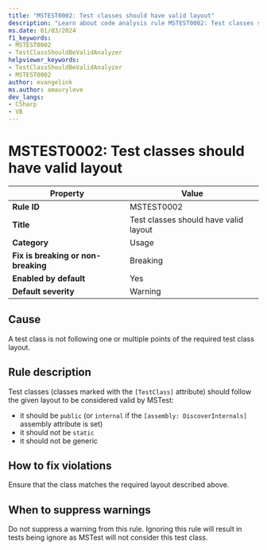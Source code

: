 ```yaml
---
title: "MSTEST0002: Test classes should have valid layout"
description: "Learn about code analysis rule MSTEST0002: Test classes should have valid layout"
ms.date: 01/03/2024
f1_keywords:
- MSTEST0002
- TestClassShouldBeValidAnalyzer
helpviewer_keywords:
- TestClassShouldBeValidAnalyzer
- MSTEST0002
author: evangelink
ms.author: amauryleve
dev_langs:
- CSharp
- VB
---
```

# MSTEST0002: Test classes should have valid layout

| Property                            | Value                                              |
|-------------------------------------|----------------------------------------------------|
| **Rule ID**                         | MSTEST0002                                         |
| **Title**                           | Test classes should have valid layout              |
| **Category**                        | Usage                                              |
| **Fix is breaking or non-breaking** | Breaking                                           |
| **Enabled by default**              | Yes                                                |
| **Default severity**                | Warning                                            |

## Cause

A test class is not following one or multiple points of the required test class layout.

## Rule description

Test classes (classes marked with the `[TestClass]` attribute) should follow the given layout to be considered valid by MSTest:

- it should be `public` (or `internal` if the `[assembly: DiscoverInternals]` assembly attribute is set)
- it should not be `static`
- it should not be generic

## How to fix violations

Ensure that the class matches the required layout described above.

## When to suppress warnings

Do not suppress a warning from this rule. Ignoring this rule will result in tests being ignore as MSTest will not consider this test class.
